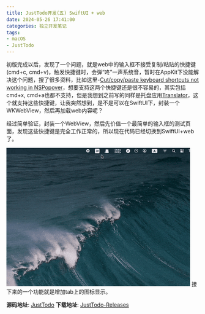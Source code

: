 ```yaml
---
title: JustTodo开发(五) SwiftUI + web
date: 2024-05-26 17:41:00
categories: 独立开发笔记
tags:
- macOS
- JustTodo
---
```


初版完成以后，发现了一个问题，就是web中的输入框不接受复制/粘贴的快捷键(cmd+c, cmd+v)，触发快捷键时，会弹“咚”一声系统音，暂时在AppKit下没能解决这个问题，搜了很多资料，比如这里-[Cut/copy/paste keyboard shortcuts not working in NSPopover](https://stackoverflow.com/questions/49637675/cut-copy-paste-keyboard-shortcuts-not-working-in-nspopover)，想要支持这两个快捷键还是很不容易的，其实包括cmd+x, cmd+a也都不支持，但是我想到之前写的同样是托盘应用[Translator](https://github.com/boybeak/TranslatorDocs)，这个就支持这些快捷键，让我突然想到，是不是可以在SwiftUI下，封装一个WKWebView，然后再加载web内容呢？

经过简单验证，封装一个WebView，然后先价值一个最简单的输入框的测试页面，发现这些快捷键是完全工作正常的，所以现在代码已经切换到SwiftUI+web了。

![demo](../images/just-todo.gif)
接下来的一个功能就是增加tab上的图标显示。


**源码地址**: [JustTodo](https://github.com/boybeak/JustTodo)
**下载地址**: [JustTodo-Releases](https://github.com/boybeak/JustTodo/releases)